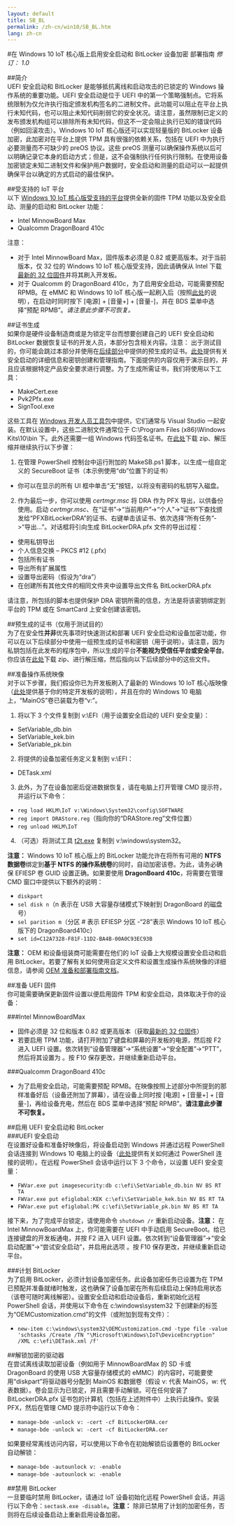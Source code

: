 ```yaml
---
layout: default
title: SB_BL
permalink: /zh-cn/win10/SB_BL.htm
lang: zh-cn
---
```


#在 Windows 10 IoT 核心版上启用安全启动和 BitLocker 设备加密
部署指南 _修订： 1.0_

##简介  
UEFI 安全启动和 BitLocker 是能够抵抗离线和启动攻击的已锁定的 Windows 操作系统的重要功能。UEFI 安全启动是位于 UEFI 中的第一个策略强制点。它将系统限制为仅允许执行指定颁发机构签名的二进制文件。此功能可以阻止在平台上执行未知代码，也可以阻止未知代码削弱它的安全状况。请注意，虽然限制已定义的发布颁发机构组可以排除所有未知代码，但这不一定会阻止执行已知的错误代码（例如回滚攻击）。Windows 10 IoT 核心版还可以实现轻量版的 BitLocker 设备加密，此加密对在平台上提供 TPM 具有很强的依赖关系，包括在 UEFI 中为执行必要测量而不可缺少的 preOS 协议。这些 preOS 测量可以确保操作系统以后可以明确记录它本身的启动方式；但是，这不会强制执行任何执行限制。在使用设备加密锁定未知二进制文件和保护用户数据时，安全启动和测量的启动可以一起提供确保平台以确定的方式启动的最佳保护。

##受支持的 IoT 平台  
以下 [Windows 10 IoT 核心版受支持的平台][1]提供全新的固件 TPM 功能以及安全启动、测量的启动和 BitLocker 功能：

* Intel MinnowBoard Max
* Qualcomm DragonBoard 410c

注意：

* 对于 Intel MinnowBoard Max，固件版本必须是 0.82 或更高版本。对于当前版本，仅 32 位的 Windows 10 IoT 核心版受支持，因此请确保从 Intel 下载[最新的 32 位固件][2]并将其刷入开发板。
* 对于 Qualcomm 的 DragonBoard 410c，为了启用安全启动，可能需要预配 RPMB。在 eMMC 和 Windows 10 IoT 核心版一起刷入后（按照[此处][3]的说明），在启动时同时按下 \[电源\] + \[音量+\] + \[音量-\]，并在 BDS 菜单中选择“预配 RPMB”。*请注意此步骤不可恢复。*

[1]: {{site.baseurl}}/{{page.lang}}/GetStarted.htm "Windows 10 IoT 核心版受支持的平台"
[2]: https://firmware.intel.com/projects/minnowboard-max "MinnowBoard MAX 固件"
[3]: {{site.baseurl}}/{{page.lang}}/win10/SetupPCDB410c.htm "设置 DragonBoard 410c"

##证书生成  
如果你是硬件设备制造商或是为锁定平台而想要创建自己的 UEFI 安全启动和 BitLocker 数据恢复证书的开发人员，本部分包含相关内容。注意： 出于测试目的，你可能会跳过本部分并使用在[后续部分][4]中提供的预生成的证书。[此处][5]提供有关安全启动的详细信息和密钥创建和管理指南。下面提供的内容仅用于演示目的，并且应该根据特定产品安全要求进行调整。为了生成所需证书，我们将使用以下工具：

* MakeCert.exe
* Pvk2Pfx.exe
* SignTool.exe

这些工具在 [Windows 开发人员工具包][6]中提供，它们通常与 Visual Studio 一起安装。在默认设置中，这些二进制文件通常位于 C:\\Program Files \(x86\)\\Windows Kits\\10\\bin 下。此外还需要一组 Windows 代码签名证书。在[此处][7]下载 zip、解压缩并继续执行以下步骤：

1. 在管理 PowerShell 控制台中运行附加的 MakeSB.ps1 脚本，以生成一组自定义的 SecureBoot 证书（本示例使用“db”位置下的证书）
  * 你可以在显示的所有 UI 框中单击“无”按钮，以将没有密码的私钥写入磁盘。 
2. 作为最后一步，你可以使用 _certmgr.msc_ 将 DRA 作为 PFX 导出，以供备份使用。启动 _certmgr.msc_、在“证书”-\>“当前用户”-\>“个人”-\>“证书”下查找颁发给“PFXBitLockerDRA”的证书、右键单击该证书、依次选择“所有任务”-\>“导出...”。对话框将引向生成 BitLockerDRA.pfx 文件的导出过程：
  * 使用私钥导出
  * 个人信息交换 – PKCS \#12 \(.pfx\)
  * 包括所有证书
  * 导出所有扩展属性
  * 设置导出密码（假设为“dra”）
  * 在创建所有其他文件的相同文件夹中设置导出文件名 BitLockerDRA.pfx

请注意，所包括的脚本也提供保护 DRA 密钥所需的信息，方法是将该密钥绑定到平台的 TPM 或在 SmartCard 上安全创建该密钥。

[4]: {{site.baseurl}}/{{page.lang}}/win10/SB_BL.htm#Certificates "预生成的证书"
[5]: https://technet.microsoft.com/zh-cn/library/dn747883.aspx "安全启动密钥创建和管理指南"
[6]: https://msdn.microsoft.com/zh-cn/windows/hardware/gg454513.aspx "下载适用于 Windows 的工具包和工具"
[7]: https://github.com/ms-iot/security/tree/master/CertGen "CertGen.zip"

##<a name="Certificates"></a>预生成的证书（仅用于测试目的）  
为了在安全性**并非**优先事项时快速测试和部署 UEFI 安全启动和设备加密功能，你可以在以下后续部分中使用一组预生成的证书和密钥（用于说明）。请注意，因为私钥包括在此发布的程序包中，所以生成的平台**不能视为受信任平台或安全平台**。你应该在[此处][8]下载 zip、进行解压缩，然后指向以下后续部分中的这些文件。

[8]: https://github.com/ms-iot/security/tree/master/PreGenPackage "PreGenPackage.zip"

##准备操作系统映像  
对于以下步骤，我们假设你已为开发板刷入了最新的 Windows 10 IoT 核心版映像（[此处][1]提供基于你的特定开发板的说明），并且在你的 Windows 10 电脑上，“MainOS”卷已装载为卷“v:”。

1.	将以下 3 个文件复制到 v:\\EFI（用于设置安全启动的 UEFI 安全变量）：
  * SetVariable\_db.bin
  * SetVariable\_kek.bin
  * SetVariable\_pk.bin
2.	将提供的设备加密任务定义复制到 v:\\EFI：
  * DETask.xml
3.	此外，为了在设备加密后促进数据恢复，请在电脑上打开管理 CMD 提示符，并运行以下命令：
  * `reg load HKLM\IoT v:\Windows\System32\config\SOFTWARE`
  * `reg import DRAStore.reg`（指向你的“DRAStore.reg”文件位置）
  * `reg unload HKLM\IoT`
4. （可选）将测试工具 [t2t.exe][9] 复制到 v:\\windows\\system32。

**注意：** Windows 10 IoT 核心版上的 BitLocker 功能允许在将所有可用的 **NTFS 数据卷**绑定到**基于 NTFS 的操作系统卷**的同时，自动加密该卷。为此，请务必确保 EFIESP 卷 GUID 设置正确。如果要使用 **DragonBoard 410c**，将需要在管理 CMD 窗口中提供以下额外的说明：

* `diskpart`
* `sel disk n`（n 表示在 USB 大容量存储模式下映射到 DragonBoard 的磁盘号）
* `sel parition m`（分区 \# 表示 EFIESP 分区 -“28”表示 Windows 10 IoT 核心版下的 DragonBoard410c）
* `set id=C12A7328-F81F-11D2-BA4B-00A0C93EC93B`

**注意：** OEM 和设备组装商可能需要在他们的 IoT 设备上大规模设置安全启动和启用 BitLocker。若要了解有关如何使用自定义文件和设置生成操作系统映像的详细信息，请参阅 [OEM 准备和部署指南文档][10]。

[9]: https://github.com/ms-iot/security/tree/master/Urchin/T2T "T2T"
[10]: https://github.com/ms-iot/security/tree/master/Urchin "OEM 准备和部署指南文档"

##准备 UEFI 固件  
你可能需要确保更新固件设置以便启用固件 TPM 和安全启动，具体取决于你的设备：

###Intel MinnowBoardMax  
* 固件必须是 32 位和版本 0.82 或更高版本（获取[最新的 32 位固件][2]）
* 若要启用 TPM 功能，请打开附加了键盘和屏幕的开发板的电源，然后按 F2 进入 UEFI 设置。依次转到“设备管理器”-\>“系统设置”-\>“安全配置”-\>“PTT”，然后将其设置为 _<Enable>_。按 F10 保存更改，并继续重新启动平台。

###Qualcomm DragonBoard 410c  
* 为了启用安全启动，可能需要预配 RPMB。在映像按照上述部分中所提到的那样准备好后（设备还附加了屏幕），请在设备上同时按 \[电源\] + \[音量+\] + \[音量-\]，再给设备充电，然后在 BDS 菜单中选择“预配 RPMB”。**请注意此步骤不可恢复。**
 
##启用 UEFI 安全启动和 BitLocker  
###UEFI 安全启动  
在设置好设备和准备好映像后，将设备启动到 Windows 并通过远程 PowerShell 会话连接到 Windows 10 电脑上的设备（[此处][11]提供有关如何通过 PowerShell 连接的说明）。在远程 PowerShell 会话中运行以下 3 个命令，以设置 UEFI 安全变量：

* `FWVar.exe put imagesecurity:db c:\efi\SetVariable_db.bin NV BS RT TA`
* `FWVar.exe put efiglobal:KEK c:\efi\SetVariable_kek.bin NV BS RT TA`
* `FWVar.exe put efiglobal:PK c:\efi\SetVariable_pk.bin NV BS RT TA`

接下来，为了完成平台锁定，请使用命令 `shutdown /r` 重新启动设备。**注意：** 在 Intel MinnowBoardMax 上，你可能需要在 UEFI 中手动启用 SecureBoot。给已连接键盘的开发板通电，并按 F2 进入 UEFI 设置。依次转到“设备管理器”-\>“安全启动配置”-\>“尝试安全启动”，并启用此选项 _<X>_。按 F10 保存更改，并继续重新启动平台。

[11]: {{site.baseurl}}/{{page.lang}}/win10/samples/PowerShell.htm "PowerShell"

###计划 BitLocker  
为了启用 BitLocker，必须计划设备加密任务。此设备加密任务已设置为在 TPM 已预配并准备就绪时触发，这也确保了设备加密在所有后续启动上保持启用状态（该卷可随时离线解密）。设置安全启动和启动设备后，重新初始化远程 PowerShell 会话，并使用以下命令在 c:\\windows\\system32 下创建新的标签为“OEMCustomization.cmd”的文件（或附加到现有文件）：

* `new-item c:\windows\system32\OEMCustomization.cmd -type file -value 'schtasks /Create /TN "\Microsoft\Windows\IoT\DeviceEncryption" /XML c:\efi\DETask.xml /f'`

##解锁加密的驱动器  
在尝试离线读取加密设备（例如用于 MinnowBoardMax 的 SD 卡或 DragonBoard 的使用 USB 大容量存储模式的 eMMC）的内容时，可能要使用“diskpart”将驱动器号分配到 MainOS 和数据卷（假设 v: 代表 MainOS，w: 代表数据）。卷会显示为已锁定，并且需要手动解锁。可在任何安装了 BitLockerDRA.pfx 证书包的计算机（包括在上述附件中）上执行此操作。安装 PFX，然后在管理 CMD 提示符中运行以下命令：

* `manage-bde -unlock v: -cert -cf BitLockerDRA.cer`
* `manage-bde -unlock w: -cert -cf BitLockerDRA.cer`

如果要经常离线访问内容，可以使用以下命令在初始解锁后设置卷的 BitLocker 自动解锁：

* `manage-bde -autounlock v: -enable`
* `manage-bde -autounlock w: -enable`

##禁用 BitLocker  
一旦要临时禁用 BitLocker，请通过 IoT 设备初始化远程 PowerShell 会话，并运行以下命令：`sectask.exe -disable`。**注意：** 除非已禁用了计划的加密任务，否则将在后续设备启动上重新启用设备加密。

